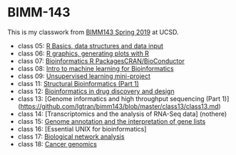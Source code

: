 # BIMM-143

This is my classwork from [BIMM143 Spring 2019](https://bioboot.github.io/bimm143_S19/) at UCSD.

- class 05: [R Basics, data structures and data input](https://github.com/lgtran/bimm143/blob/master/class05/class05.md)
- class 06: [R graphics, generating plots with R](https://github.com/lgtran/bimm143/blob/master/class06/class06.md)
- class 07: [Bioinformatics R PackagesCRAN/BioConductor ](https://github.com/lgtran/bimm143/blob/master/class07/Class07.md)
- class 08: [Intro to machine learning for Bioinformatics](https://github.com/lgtran/bimm143/blob/master/class8/UKfoodsplot.md)
- class 09: [Unsupervised learning mini-project](https://github.com/lgtran/bimm143/blob/master/class09/class09.md)
- class 11: [Structural Bioinformatics (Part 1)](https://github.com/lgtran/bimm143/blob/master/class11/class11.md)
- class 12: [Bioinformatics in drug discovery and design](https://github.com/lgtran/bimm143/blob/master/class12/class12.md)
- class 13: [Genome informatics and high throughput sequencing (Part 1)] (https://github.com/lgtran/bimm143/blob/master/class13/class13.md)
- class 14: [Transcriptomics and the analysis of RNA-Seq data] (nothere)
- class 15: [Genome annotation and the interpretation of gene lists](https://github.com/lgtran/bimm143/blob/master/class15/knit.md)
- class 16: [Essential UNIX for bioinformatics]
- class 17: [Biological network analysis](https://github.com/lgtran/bimm143/blob/master/class17/class17.md)
- class 18: [Cancer genomics](https://github.com/lgtran/bimm143/blob/master/class18/class18.md)
